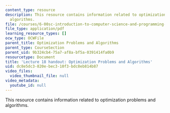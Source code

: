 ```yaml
---
content_type: resource
description: This resource contains information related to optimization problems and
  algorithms.
file: /courses/6-00sc-introduction-to-computer-science-and-programming-spring-2011/dc8e5dc3820ebec310f3bdc8eb814b87_MIT6_00SCS11_lec18.pdf
file_type: application/pdf
learning_resource_types: []
ocw_type: OCWFile
parent_title: Optimization Problems and Algorithms
parent_type: CourseSection
parent_uid: 9b324cb4-75a7-af8a-bf5a-0391414fa0b9
resourcetype: Document
title: 'Lecture 18 handout: Optimization Problems and Algorithms'
uid: dc8e5dc3-820e-bec3-10f3-bdc8eb814b87
video_files:
  video_thumbnail_file: null
video_metadata:
  youtube_id: null
---
```

This resource contains information related to optimization problems and algorithms.

